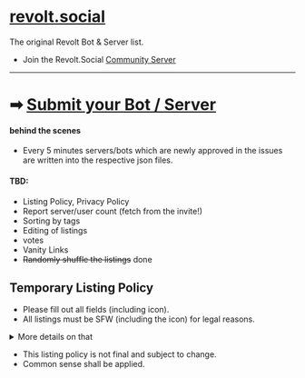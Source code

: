 # [revolt.social](https://revolt.social)

The original Revolt Bot & Server list.
- Join the Revolt.Social [Community Server](https://nightly.revolt.chat/invite/SRTSjf0d) 

---

# ➡ [Submit your Bot / Server](https://github.com/RevoltSocial/lists/issues/new/choose)



#### behind the scenes
- Every 5 minutes servers/bots which are newly approved in the issues are written into the respective json files. 
#### TBD:
- Listing Policy, Privacy Policy
- Report server/user count (fetch from the invite!)
- Sorting by tags
- Editing of listings
- votes
- Vanity Links
- ~~Randomly shuffle the listings~~ done

## Temporary Listing Policy
- Please fill out all fields (including icon).
- All listings must be SFW (including the icon) for legal reasons.
<details>
  <summary>More details on that</summary>
You can have some NSFW content on the server, as long as it is gated from other content and it asks for your age first (or other measures). This is something I have to require because in my country and in many other countries too, linking minors to porn is illegal. I cannot verify the age of my visitors, nor does Revolt. So I don't want to go into any legal risks here - as this is a serious felony. 
Now you might ask: Why is Google linking porn-sites then without age check? They have the "Provider privilege" (known in German law) in US law there is something similar, I guess Section 230. 
The difference is: We currently approve every submission and thus we cannot make use of Sec 230 / Provider privilege. Google and other sites don't approve the content seen. However this policy might change depending on the legal situation and development of Revolt.
</details>

- This listing policy is not final and subject to change. 
- Common sense shall be applied.
